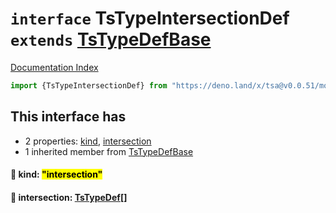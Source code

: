 # `interface` TsTypeIntersectionDef `extends` [TsTypeDefBase](../private.interface.TsTypeDefBase/README.md)

[Documentation Index](../README.md)

```ts
import {TsTypeIntersectionDef} from "https://deno.land/x/tsa@v0.0.51/mod.ts"
```

## This interface has

- 2 properties:
[kind](#-kind-intersection),
[intersection](#-intersection-tstypedef)
- 1 inherited member from [TsTypeDefBase](../private.interface.TsTypeDefBase/README.md)


#### 📄 kind: <mark>"intersection"</mark>



#### 📄 intersection: [TsTypeDef](../type.TsTypeDef/README.md)\[]



